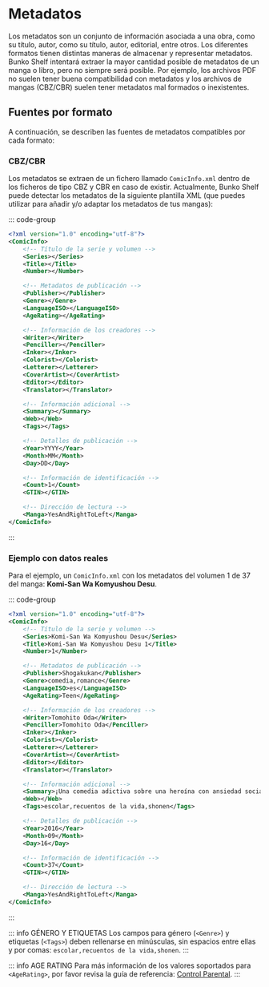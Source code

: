 # Metadatos

Los metadatos son un conjunto de información asociada a una obra, como su título, autor, como su título, autor, editorial, entre otros. Los diferentes formatos tienen distintas maneras de almacenar y representar metadatos. Bunko Shelf intentará extraer la mayor cantidad posible de metadatos de un manga o libro, pero no siempre será posible. Por ejemplo, los archivos PDF no suelen tener buena compatibilidad con metadatos y los archivos de mangas (CBZ/CBR) suelen tener metadatos mal formados o inexistentes.

## Fuentes por formato

A continuación, se describen las fuentes de metadatos compatibles por cada formato:

### CBZ/CBR

Los metadatos se extraen de un fichero llamado `ComicInfo.xml` dentro de los ficheros de tipo CBZ y CBR en caso de existir. Actualmente, Bunko Shelf puede detectar los metadatos de la siguiente plantilla XML (que puedes utilizar para añadir y/o adaptar los metadatos de tus mangas):

::: code-group

```xml [ComicInfo.xml]
<?xml version="1.0" encoding="utf-8"?>
<ComicInfo>
    <!-- Título de la serie y volumen -->
    <Series></Series>
    <Title></Title>
    <Number></Number>

    <!-- Metadatos de publicación -->
    <Publisher></Publisher>
    <Genre></Genre>
    <LanguageISO></LanguageISO>
    <AgeRating></AgeRating>

    <!-- Información de los creadores -->
    <Writer></Writer>
    <Penciller></Penciller>
    <Inker></Inker>
    <Colorist></Colorist>
    <Letterer></Letterer>
    <CoverArtist></CoverArtist>
    <Editor></Editor>
    <Translator></Translator>

    <!-- Información adicional -->
    <Summary></Summary>
    <Web></Web>
    <Tags></Tags>

    <!-- Detalles de publicación -->
    <Year>YYYY</Year>
    <Month>MM</Month>
    <Day>DD</Day>

    <!-- Información de identificación -->
    <Count>1</Count>
    <GTIN></GTIN>

    <!-- Dirección de lectura -->
    <Manga>YesAndRightToLeft</Manga>
</ComicInfo>
```

:::

### Ejemplo con datos reales

Para el ejemplo, un `ComicInfo.xml` con los metadatos del volumen 1 de 37 del manga: **Komi-San Wa Komyushou Desu**.

::: code-group

```xml [ComicInfo.xml]
<?xml version="1.0" encoding="utf-8"?>
<ComicInfo>
    <!-- Título de la serie y volumen -->
    <Series>Komi-San Wa Komyushou Desu</Series>
    <Title>Komi-San Wa Komyushou Desu 1</Title>
    <Number>1</Number>

    <!-- Metadatos de publicación -->
    <Publisher>Shogakukan</Publisher>
    <Genre>comedia,romance</Genre>
    <LanguageISO>es</LanguageISO>
    <AgeRating>Teen</AgeRating>

    <!-- Información de los creadores -->
    <Writer>Tomohito Oda</Writer>
    <Penciller>Tomohito Oda</Penciller>
    <Inker></Inker>
    <Colorist></Colorist>
    <Letterer></Letterer>
    <CoverArtist></CoverArtist>
    <Editor></Editor>
    <Translator></Translator>

    <!-- Información adicional -->
    <Summary>¡Una comedia adictiva sobre una heroína con ansiedad social! Quiero hablar, pero no puedo. ¿Y si esa tensión se le transmite a él? Komi-san, una hermosa chica a la que todos miran, es una paciente con trastorno de ansiedad social. ¿Eres muy malo comunicándote y la gente a tu alrededor encuentra difícil acercarse a ti? Komi-san siempre está pensando en "¿cómo debería hablar con alguien?" y "¿qué debería hacer después de hablar con él?" ¡La vida escolar comienza para Komi-san y su nuevo amigo Tadano-kun! Su corazón y sus dedos tiemblan, ¡pero su objetivo es hacer 100 amigos! ¡Una comedia comunicativa que te hará sonreír, pero también te tocará el corazón a veces!</Summary>
    <Web></Web>
    <Tags>escolar,recuentos de la vida,shonen</Tags>

    <!-- Detalles de publicación -->
    <Year>2016</Year>
    <Month>09</Month>
    <Day>16</Day>

    <!-- Información de identificación -->
    <Count>37</Count>
    <GTIN></GTIN>

    <!-- Dirección de lectura -->
    <Manga>YesAndRightToLeft</Manga>
</ComicInfo>
```

:::

::: info GÉNERO Y ETIQUETAS
Los campos para género (`<Genre>`) y etiquetas (`<Tags>`) deben rellenarse en minúsculas, sin espacios entre ellas y por comas: `escolar,recuentos de la vida,shonen`.
:::

::: info AGE RATING
Para más información de los valores soportados para `<AgeRating>`, por favor revisa la guía de referencia: [Control Parental](/referencia/parental.md).
:::
